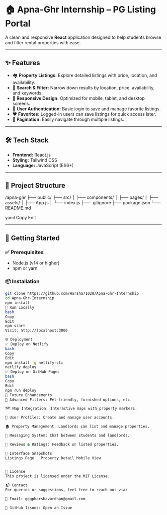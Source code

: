 # 🏠 Apna-Ghr Internship – PG Listing Portal

A clean and responsive **React** application designed to help students browse and filter rental properties with ease.

---

## ✨ Features

- 🏘 **Property Listings:** Explore detailed listings with price, location, and availability.
- 🔎 **Search & Filter:** Narrow down results by location, price, availability, and keywords.
- 📱 **Responsive Design:** Optimized for mobile, tablet, and desktop screens.
- 🔐 **User Authentication:** Basic login to save and manage favorite listings.
- ❤️ **Favorites:** Logged-in users can save listings for quick access later.
- 📄 **Pagination:** Easily navigate through multiple listings.

---

## 🛠️ Tech Stack

- **Frontend:** React.js  
- **Styling:** Tailwind CSS  
- **Language:** JavaScript (ES6+)

---

## 📁 Project Structure

/apna-ghr
├── public/
├── src/
│ ├── components/
│ ├── pages/
│ ├── assets/
│ ├── App.js
│ └── index.js
├── .gitignore
├── package.json
└── README.md

yaml
Copy
Edit

---

## 🚀 Getting Started

### ✅ Prerequisites

- Node.js (v14 or higher)
- npm or yarn

### 📦 Installation

```bash
git clone https://github.com/Harsha71020/Apna-Ghr-Internship
cd Apna-Ghr-Internship
npm install
🧪 Run Locally
bash
Copy
Edit
npm start
Visit: http://localhost:3000

🌐 Deployment
✅ Deploy on Netlify
bash
Copy
Edit
npm install -g netlify-cli
netlify deploy
✅ Deploy on GitHub Pages
bash
Copy
Edit
npm run deploy
🔮 Future Enhancements
🧭 Advanced Filters: Pet-friendly, furnished options, etc.

🗺 Map Integration: Interactive maps with property markers.

👤 User Profiles: Create and manage user accounts.

🏠 Property Management: Landlords can list and manage properties.

💬 Messaging System: Chat between students and landlords.

🌟 Reviews & Ratings: Feedback on listed properties.

📸 Interface Snapshots
Listings Page	Property Detail	Mobile View
		

📄 License
This project is licensed under the MIT License.

📬 Contact
For queries or suggestions, feel free to reach out via:

📧 Email: gggpharshavardhan@gmail.com

🐙 GitHub Issues: Open an Issue

